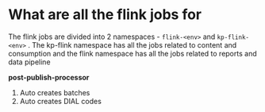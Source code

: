 # What are all the flink jobs for

The flink jobs are divided into 2 namespaces - `flink-<env>` and `kp-flink-<env>` . The kp-flink namespace has all the jobs related to content and consumption and the flink namespace has all the jobs related to reports and data pipeline

**post-publish-processor**

1. Auto creates batches
2. Auto creates DIAL codes

